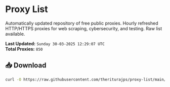 # Proxy List

Automatically updated repository of free public proxies. Hourly refreshed HTTP/HTTPS proxies for web scraping, cybersecurity, and testing. Raw list available.

**Last Updated:** `Sunday 30-03-2025 12:29:07 UTC`  
**Total Proxies:** `850`

## 📥 Download
```bash
curl -O https://raw.githubusercontent.com/theriturajps/proxy-list/main/proxies.txt
